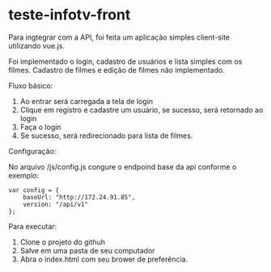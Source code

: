 # teste-infotv-front

Para ingtegrar com a API, foi feita um aplicação simples client-site utilizando vue.js.

Foi implementado o login, cadastro de usuários e lista simples com os filmes. 
Cadastro de filmes e edição de filmes não implementado.

Fluxo básico:

1. Ao entrar será carregada a tela de login
2. Clique em registro e cadastre um usuário, se sucesso, será retornado ao login
3. Faça o login
4. Se sucesso, será redirecionado para lista de filmes.

Configuração:

No arquivo /js/config.js congure o endpoind base da api conforme o exemplo:

```
var config = {
    baseUrl: "http://172.24.91.85",
    version: "/api/v1"
};
```

Para executar:

1. Clone o projeto do githuh
2. Salve em uma pasta de seu computador
3. Abra o index.html com seu brower de preferência.

